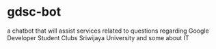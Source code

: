 # gdsc-bot
a chatbot that will assist services related to questions regarding Google Developer Student Clubs Sriwijaya University and some about IT
